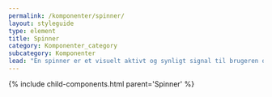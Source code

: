 ```yaml
---
permalink: /komponenter/spinner/
layout: styleguide
type: element
title: Spinner
category: Komponenter_category
subcategory: Komponenter
lead: "En spinner er et visuelt aktivt og synligt signal til brugeren om, at indlæsningen af en side eller delfunktion er forsinket."
---
```


{% include child-components.html parent='Spinner' %}
